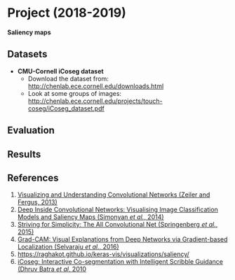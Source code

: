 # Project (2018-2019)
__Saliency maps__

## Datasets
* __CMU-Cornell iCoseg dataset__
   * Download the dataset from: http://chenlab.ece.cornell.edu/downloads.html
   * Look at some groups of images: http://chenlab.ece.cornell.edu/projects/touch-coseg/iCoseg_dataset.pdf

## Evaluation

## Results

## References
1. [Visualizing and Understanding Convolutional Networks (Zeiler and Fergus, 2013)](https://arxiv.org/abs/1311.2901)
2. [Deep Inside Convolutional Networks: Visualising Image Classification Models and Saliency Maps (Simonyan _et al._, 2014)](https://arxiv.org/abs/1312.6034)
3. [Striving for Simplicity: The All Convolutional Net (Springenberg _et al._, 2015)](https://arxiv.org/abs/1412.6806)
4. [Grad-CAM: Visual Explanations from Deep Networks via Gradient-based Localization (Selvaraju _et al._, 2016)](https://arxiv.org/abs/1610.02391)
5. https://raghakot.github.io/keras-vis/visualizations/saliency/
6.  [iCoseg: Interactive Co-segmentation with Intelligent Scribble Guidance (Dhruv Batra _et al_, 2010](https://www.researchgate.net/publication/224164344_iCoseg_Interactive_co-segmentation_with_intelligent_scribble_guidance)
